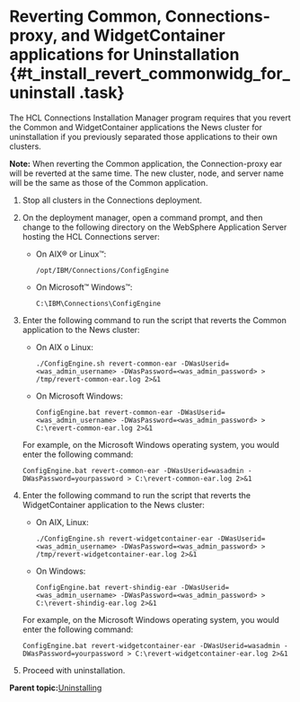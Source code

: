 # Reverting Common, Connections-proxy, and WidgetContainer applications for Uninstallation {#t_install_revert_commonwidg_for_uninstall .task}

The HCL Connections Installation Manager program requires that you revert the Common and WidgetContainer applications the News cluster for uninstallation if you previously separated those applications to their own clusters.

**Note:** When reverting the Common application, the Connection-proxy ear will be reverted at the same time. The new cluster, node, and server name will be the same as those of the Common application.

1.  Stop all clusters in the Connections deployment.

2.  On the deployment manager, open a command prompt, and then change to the following directory on the WebSphere Application Server hosting the HCL Connections server:

    -   On AIX® or Linux™:

        ```
        /opt/IBM/Connections/ConfigEngine
        ```

    -   On Microsoft™ Windows™:

        ```
        C:\IBM\Connections\ConfigEngine
        ```

3.  Enter the following command to run the script that reverts the Common application to the News cluster:

    -   On AIX o Linux:

        ```
        ./ConfigEngine.sh revert-common-ear -DWasUserid=<was_admin_username> -DWasPassword=<was_admin_password> > /tmp/revert-common-ear.log 2>&1
        ```

    -   On Microsoft Windows:

        ```
        ConfigEngine.bat revert-common-ear -DWasUserid=<was_admin_username> -DWasPassword=<was_admin_password> > C:\revert-common-ear.log 2>&1
        ```

    For example, on the Microsoft Windows operating system, you would enter the following command:

    ```
    ConfigEngine.bat revert-common-ear -DWasUserid=wasadmin -DWasPassword=yourpassword > C:\revert-common-ear.log 2>&1
    ```

4.  Enter the following command to run the script that reverts the WidgetContainer application to the News cluster:

    -   On AIX, Linux:

        ```
        ./ConfigEngine.sh revert-widgetcontainer-ear -DWasUserid=<was_admin_username> -DWasPassword=<was_admin_password> > /tmp/revert-widgetcontainer-ear.log 2>&1
        ```

    -   On Windows:

        ```
        ConfigEngine.bat revert-shindig-ear -DWasUserid=<was_admin_username> -DWasPassword=<was_admin_password> > C:\revert-shindig-ear.log 2>&1
        ```

    For example, on the Microsoft Windows operating system, you would enter the following command:

    ```
    ConfigEngine.bat revert-widgetcontainer-ear -DWasUserid=wasadmin -DWasPassword=yourpassword > C:\revert-widgetcontainer-ear.log 2>&1 
    ```

5.  Proceed with uninstallation.


**Parent topic:**[Uninstalling](../install/t_uninstall_over.md)

